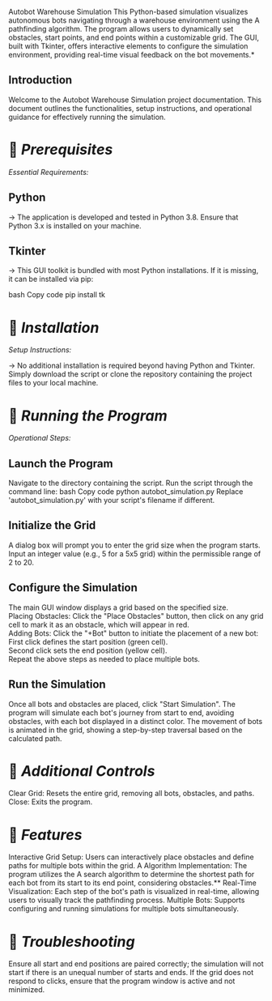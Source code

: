Autobot Warehouse Simulation
This Python-based simulation visualizes autonomous bots navigating through a warehouse environment using the A pathfinding algorithm. The program allows users to dynamically set obstacles, start points, and end points within a customizable grid. The GUI, built with Tkinter, offers interactive elements to configure the simulation environment, providing real-time visual feedback on the bot movements.*

<h2>Introduction</h2>

Welcome to the Autobot Warehouse Simulation project documentation. This document outlines the functionalities, setup instructions, and operational guidance for effectively running the simulation.

<h1>📅 <i>Prerequisites</i> </h1>

  <i>Essential Requirements:</i>
  
  <h2>Python</h2>
  
  -> The application is developed and tested in Python 3.8. Ensure that Python 3.x is installed on your machine.
  
  <h2>Tkinter</h2>
  
  -> This GUI toolkit is bundled with most Python installations. If it is missing, it can be installed via pip:

bash
Copy code
pip install tk
<h1>📅<i> Installation</i> </h1>

<i>Setup Instructions:</i>

-> No additional installation is required beyond having Python and Tkinter. Simply download the script or clone the repository containing the project files to your local machine.

<h1>📅 <i>Running the Program</i> </h1>

<i>Operational Steps:</i>

<h2>Launch the Program</h2>

Navigate to the directory containing the script.
Run the script through the command line:
bash
Copy code
python autobot_simulation.py
Replace 'autobot_simulation.py' with your script's filename if different.

<h2>Initialize the Grid</h2>

A dialog box will prompt you to enter the grid size when the program starts. Input an integer value (e.g., 5 for a 5x5 grid) within the permissible range of 2 to 20.
<h2>Configure the Simulation</h2>

The main GUI window displays a grid based on the specified size.<br>
Placing Obstacles: Click the "Place Obstacles" button, then click on any grid cell to mark it as an obstacle, which will appear in red.<br>
Adding Bots: Click the "+Bot" button to initiate the placement of a new bot:<br>
First click defines the start position (green cell).<br>
Second click sets the end position (yellow cell).<br>
Repeat the above steps as needed to place multiple bots.
<h2>Run the Simulation</h2>

Once all bots and obstacles are placed, click "Start Simulation". The program will simulate each bot's journey from start to end, avoiding obstacles, with each bot displayed in a distinct color.
The movement of bots is animated in the grid, showing a step-by-step traversal based on the calculated path.
<h1>📅 <i>Additional Controls</i> </h1>

Clear Grid: Resets the entire grid, removing all bots, obstacles, and paths.
Close: Exits the program.
<h1>📅 <i>Features</i> </h1>

Interactive Grid Setup: Users can interactively place obstacles and define paths for multiple bots within the grid.
A Algorithm Implementation: The program utilizes the A search algorithm to determine the shortest path for each bot from its start to its end point, considering obstacles.**
Real-Time Visualization: Each step of the bot's path is visualized in real-time, allowing users to visually track the pathfinding process.
Multiple Bots: Supports configuring and running simulations for multiple bots simultaneously.
<h1>📅 <i>Troubleshooting</i> </h1>

Ensure all start and end positions are paired correctly; the simulation will not start if there is an unequal number of starts and ends.
If the grid does not respond to clicks, ensure that the program window is active and not minimized.
